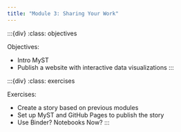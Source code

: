 ```yaml
---
title: "Module 3: Sharing Your Work"
---
```


:::{div}
:class: objectives

Objectives:

* Intro MyST
* Publish a website with interactive data visualizations
:::

:::{div}
:class: exercises

Exercises:

* Create a story based on previous modules
* Set up MyST and GitHub Pages to publish the story
* Use Binder? Notebooks Now?
:::
